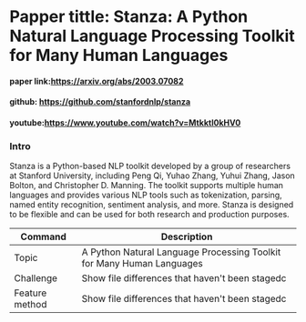 # Papper tittle: Stanza: A Python Natural Language Processing Toolkit for Many Human Languages

#### paper link:https://arxiv.org/abs/2003.07082
#### github: https://github.com/stanfordnlp/stanza
#### youtube:https://www.youtube.com/watch?v=Mtkktl0kHV0

### Intro
Stanza is a Python-based NLP toolkit developed by a group of researchers at Stanford University, including Peng Qi, Yuhao Zhang, Yuhui Zhang, Jason Bolton, and Christopher D. Manning. The toolkit supports multiple human languages and provides various NLP tools such as tokenization, parsing, named entity recognition, sentiment analysis, and more. Stanza is designed to be flexible and can be used for both research and production purposes.

| Command | Description |
| --- | --- |
| Topic | A Python Natural Language Processing Toolkit for Many Human Languages |
| Challenge | Show file differences that haven't been stagedc |
| Feature method | Show file differences that haven't been stagedc |


